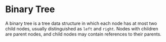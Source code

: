 # Binary Tree

A binary tree is a tree data structure in which each node has at most two child nodes, usually distinguished as `left` and `right`.
Nodes with children are parent nodes, and child nodes may contain references to their parents.
